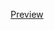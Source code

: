 <p align="center">
  <a href="https://cgull01.github.io/JsProjects/Hub/index.html">
  Preview
  </a>
</p>
